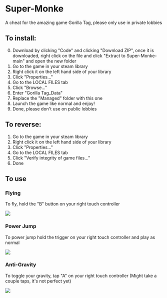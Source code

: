 # Super-Monke
A cheat for the amazing game Gorilla Tag, please only use in private lobbies

## To install:
0) Download by clicking "Code" and clicking "Download ZIP", once it is downloaded, right click on the file and click "Extract to Super-Monke-main\" and open the new folder
1) Go to the game in your steam library
2) Right click it on the left hand side of your library
3) Click "Properties..."
4) Go to the LOCAL FILES tab
5) Click "Browse..."
6) Enter "Gorilla Tag_Data"
7) Replace the "Managed" folder with this one
8) Launch the game like normal and enjoy!
9) Done, please don't use on public lobbies

## To reverse:
1) Go to the game in your steam library
2) Right click it on the left hand side of your library
3) Click "Properties..."
4) Go to the LOCAL FILES tab
5) Click "Verify integrity of game files..."
6) Done

## To use
### Flying
To fly, hold the "B" button on your right touch controller

![](flying.gif)

### Power Jump
To power jump hold the trigger on your right touch controller and play as normal

![](pwrjmp.gif)

### Anti-Gravity
To toggle your gravity, tap "A" on your right touch controller (Might take a couple taps, it's not perfect yet)

![](antigrav.gif)
